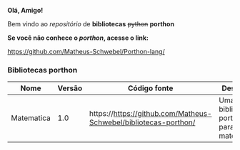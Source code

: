**Olá, Amigo!**

Bem vindo ao *repositório* de **bibliotecas** ~~python~~ **porthon**

**Se você não conhece o *porthon*, acesse o link:**

https://github.com/Matheus-Schwebel/Porthon-lang/

### Bibliotecas porthon

| Nome | Versão | Código fonte | Descrição |
|------|--------|--------------|-----------|
| Matematica | 1.0 | https://https://github.com/Matheus-Schwebel/bibliotecas-porthon/ | Uma biblioteca porthon para a matemática. |
